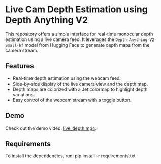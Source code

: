 # Live Cam Depth Estimation using Depth Anything V2

This repository offers a simple interface for real-time monocular depth estimation using a live camera feed. It leverages the `Depth-Anything-V2-Small-hf` model from Hugging Face to generate depth maps from the camera stream.

## Features
- Real-time depth estimation using the webcam feed.
- Side-by-side display of the live camera view and the depth map.
- Depth maps are colorized with a Jet colormap to highlight depth variations.
- Easy control of the webcam stream with a toggle button.

## Demo
Check out the demo video: [live_depth.mp4](live_depth.mp4).

## Requirements
To install the dependencies, run:
pip install -r requirements.txt
